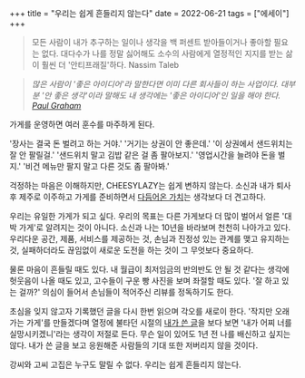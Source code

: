 +++
title = "우리는 쉽게 흔들리지 않는다"
date = 2022-06-21
tags = ["에세이"]
+++

> 모든 사람이 내가 추구하는 일이나 생각을 백 퍼센트 받아들이거나 좋아할 필요는 없다. 대다수가 나를 정말 싫어해도 소수의 사람에게 열정적인 지지를 받는 삶이 훨씬 더 '안티프래질'하다.
> Nassim Taleb

> _많은 사람이 '좋은 아이디어'라 말한다면 이미 다른 회사들이 하는 사업이다. 대부분 '안 좋은 생각'이라 말해도 내 생각에는 '좋은 아이디어'인 일을 해야 한다.
> [Paul Graham](http://paulgraham.com/think.html)_

가게를 운영하면 여러 훈수를 마주하게 된다.

'장사는 결국 돈 벌려고 하는 거야.' '거기는 상권이 안 좋은데.' '이 상권에서 샌드위치는 잘 안 팔릴걸.' '샌드위치 말고 김밥 같은 걸 좀 팔아보지.' '영업시간을 늘려야 돈을 벌지.' '비건 메뉴만 팔지 말고 다른 것도 좀 팔아봐.'

걱정하는 마음은 이해하지만, CHEESYLAZY는 쉽게 변하지 않는다. 소신과 내가 퇴사 후 제주로 이주하고 가게를 준비하면서 [다듬어온 가치](https://cheesylazy.com/cheesylazy-spirit/)는 생각보다 더 견고하다.

우리는 유일한 가게가 되고 싶다. 우리의 목표는 다른 가게보다 더 많이 벌어서 얼른 '대박 가게'로 알려지는 것이 아니다. 소신과 나는 10년을 바라보며 천천히 나아가고 있다. 우리다운 공간, 제품, 서비스를 제공하는 것, 손님과 진정성 있는 관계를 맺고 유지하는 것, 실패하더라도 끊임없이 새로운 도전을 하는 것이 그 무엇보다 중요하다.

물론 마음이 흔들릴 때도 있다. 내 월급이 최저임금의 반의반도 안 될 것 같다는 생각에 헛웃음이 나올 때도 있고, 고수들이 구운 빵 사진을 보며 좌절할 때도 있다. '잘 하고 있는 걸까?' 의심이 들어서 손님들이 적어주신 리뷰를 정독하기도 한다.

초심을 잊지 않고자 기록했던 글을 다시 한번 읽으며 각오를 새로이 한다. '작지만 오래가는 가게'를 만들겠다며 열정에 불타던 시절의 [내가 쓴 글](https://cheesylazy.com/long-term/)을 보다 보면 '내가 어찌 너를 실망시키겠니'라는 생각이 저절로 든다. 무슨 일이 있어도 1년 전 나를 배신하고 싶지는 않다. 내가 쓴 글을 보고 응원해준 사람들의 기대 또한 저버리지 않을 것이다.

강씨와 고씨 고집은 누구도 말릴 수 없다. 우리는 쉽게 흔들리지 않는다.